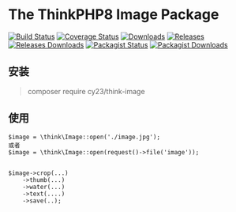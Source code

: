 # The ThinkPHP8 Image Package

[![Build Status](https://img.shields.io/travis/top-think/think-image.svg)](https://travis-ci.org/top-think/think-image)
[![Coverage Status](https://img.shields.io/codecov/c/github/top-think/think-image.svg)](https://codecov.io/github/top-think/think-image)
[![Downloads](https://img.shields.io/github/downloads/top-think/think-image/total.svg)](https://github.com/top-think/think-image/releases)
[![Releases](https://img.shields.io/github/release/top-think/think-image.svg)](https://github.com/top-think/think-image/releases/latest)
[![Releases Downloads](https://img.shields.io/github/downloads/top-think/think-image/latest/total.svg)](https://github.com/top-think/think-image/releases/latest)
[![Packagist Status](https://img.shields.io/packagist/v/top-think/think-image.svg)](https://packagist.org/packages/topthink/think-image)
[![Packagist Downloads](https://img.shields.io/packagist/dt/top-think/think-image.svg)](https://packagist.org/packages/topthink/think-image)

## 安装

> composer require cy23/think-image

## 使用

~~~
$image = \think\Image::open('./image.jpg');
或者
$image = \think\Image::open(request()->file('image'));


$image->crop(...)
    ->thumb(...)
    ->water(...)
    ->text(....)
    ->save(..);

~~~
